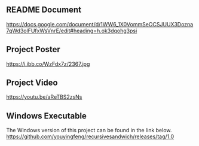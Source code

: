 ## README Document
https://docs.google.com/document/d/1WW6_1X0VommSeOCSJUUX3Dozna7qWd3olFUfxWsVnrE/edit#heading=h.ok3dqohg3psi

## Project Poster
https://i.ibb.co/WzFdx7z/2367.jpg

## Project Video
https://youtu.be/aReTBS2zsNs

## Windows Executable
The Windows version of this project can be found in the link below.
https://github.com/youyingfeng/recursivesandwich/releases/tag/1.0

